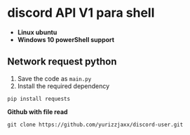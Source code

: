 # discord API V1 para shell 
- **Linux ubuntu**
- **Windows 10 powerShell support**

## Network request python
1. Save the code as `main.py`
2. Install the required dependency
```shh
pip install requests
```
**Github with file read**
```shh
git clone https://github.com/yurizzjaxx/discord-user.git
```

